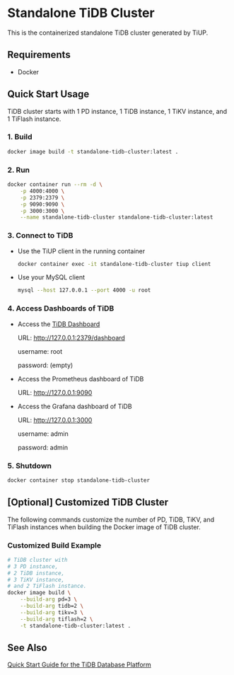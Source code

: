 # Standalone TiDB Cluster
This is the containerized standalone TiDB cluster generated by TiUP.

## Requirements

- Docker

## Quick Start Usage

TiDB cluster starts with 1 PD instance, 1 TiDB instance, 1 TiKV instance, and 1 TiFlash instance.

### 1. Build

```bash
docker image build -t standalone-tidb-cluster:latest .
```

### 2. Run

```bash
docker container run --rm -d \
    -p 4000:4000 \
    -p 2379:2379 \
    -p 9090:9090 \
    -p 3000:3000 \
    --name standalone-tidb-cluster standalone-tidb-cluster:latest
```

### 3. Connect to TiDB

- Use the TiUP client in the running container

    ```bash
    docker container exec -it standalone-tidb-cluster tiup client
    ```

- Use your MySQL client

    ```bash
    mysql --host 127.0.0.1 --port 4000 -u root
    ```

### 4. Access Dashboards of TiDB

- Access the [TiDB Dashboard](https://docs.pingcap.com/tidb/dev/dashboard-intro)

    URL: http://127.0.0.1:2379/dashboard

    username: root

    password: (empty)

- Access the Prometheus dashboard of TiDB

    URL: http://127.0.0.1:9090

- Access the Grafana dashboard of TiDB

    URL: http://127.0.0.1:3000

    username: admin

    password: admin

### 5. Shutdown

```bash
docker container stop standalone-tidb-cluster
```

## [Optional] Customized TiDB Cluster

The following commands customize the number of PD, TiDB, TiKV, and TiFlash instances when building the Docker image of TiDB cluster.

### Customized Build Example

```bash
# TiDB cluster with
# 3 PD instance,
# 2 TiDB instance,
# 3 TiKV instance,
# and 2 TiFlash instance.
docker image build \
    --build-arg pd=3 \
    --build-arg tidb=2 \
    --build-arg tikv=3 \
    --build-arg tiflash=2 \
    -t standalone-tidb-cluster:latest .
```

## See Also

[Quick Start Guide for the TiDB Database Platform](https://docs.pingcap.com/tidb/dev/quick-start-with-tidb)

